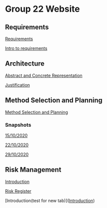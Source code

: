 # Group 22 Website


## Requirements
[Requirements](https://UoY2021Eng1Group22.github.io/Requirements.pdf)

[Intro to requirements](https://UoY2021Eng1Group22.github.io/Introduction%20to%20requirements.pdf)

## Architecture
[Abstract and Concrete Representation](https://UoY2021Eng1Group22.github.io/Representation.pdf)

[Justification](https://UoY2021Eng1Group22.github.io/Justification.pdf)

## Method Selection and Planning 
[Method Selection and Planning](https://UoY2021Eng1Group22.github.io/4a_b.pdf)
### Snapshots
[15/10/2020](https://UoY2021Eng1Group22.github.io/15_10_2020%20PROJECT%20SCHEDULE.pdf)

[22/10/2020](https://UoY2021Eng1Group22.github.io/22_10_2020%20PROJECT%20SCHEDULE.pdf)

[29/10/2020](https://UoY2021Eng1Group22.github.io/29_10_2020%20PROJECT%20SCHEDULE.pdf)

## Risk Management 
[Introduction](https://UoY2021Eng1Group22.github.io/Risk%20format%20Introduction.pdf
)

[Risk Register](https://UoY2021Eng1Group22.github.io/Risk%20Register.pdf)

[Introduction(test for new tab)](<a href="https://UoY2021Eng1Group22.github.io/Risk%20format%20Introduction.pdf" target="_blank">Introduction</a>)






